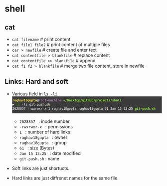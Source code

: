 # shell


## cat

- `cat filename`	# print content
- `cat file1 file2`	# print content of multiple files
- `car > newfile`	# create file and enter text
- `cat contentfile > blankfile`	# replace content
- `cat contentfile >> blankfile` # append
- `cat f1 f2 > blankfile`	# merge two file content, store in newfile

## Links: Hard and soft

- Various field in `ls -li`
	![ls -l](https://raw.githubusercontent.com/raghav18gupta/shell/master/messed-dir/static_files/ls-li.png)

	- `2628857 ` : inode number
	- `-rwxrwxr-x ` : permissions
	- `1 ` : number of hard links
	- `raghav18gupta ` : owner
	- `raghav18gupta ` : group
	- `61 ` : size (Bytes)
	- `Jan 15 13:25 ` : date modified
	- `git-push.sh` : name

- Soft links are just shortucts.
- Hard links are just diffrenet names for the same file.